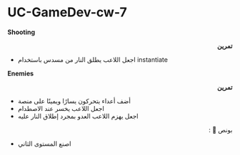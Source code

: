 # UC-GameDev-cw-7


**Shooting**

<p dir="rtl">
<strong>تمرين</strong></p>

* اجعل اللاعب يطلق النار من مسدس باستخدام instantiate

**Enemies**

<p dir="rtl">
<strong>تمرين</strong></p>




* أضف أعداء يتحركون يسارًا ويمينًا على منصة
* اجعل اللاعب يخسر عند الاصطدام
* اجعل يهزم اللاعب العدو بمجرد إطلاق النار عليه

<p dir="rtl">
بونص 🌟 :</p>

* اصنع المستوى الثاني
